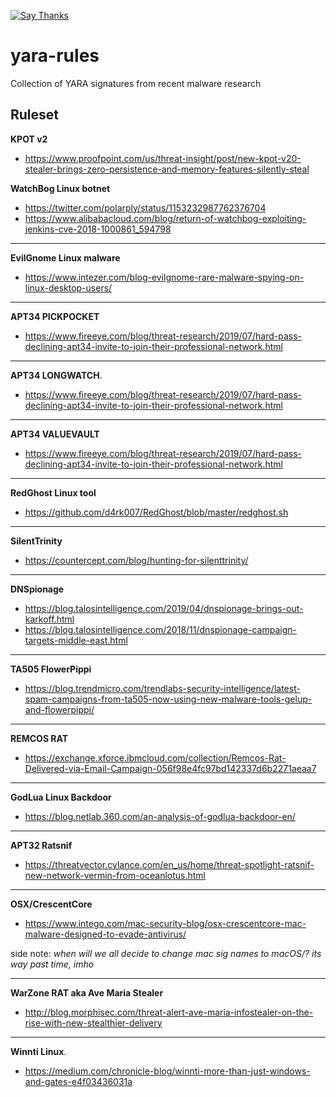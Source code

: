 [![Say Thanks](https://img.shields.io/badge/Say%20Thanks-!-1EAEDB.svg?style=flat)](https://saythanks.io/to/deadbits)

# yara-rules
Collection of YARA signatures from recent malware research

## Ruleset

**KPOT v2**
- https://www.proofpoint.com/us/threat-insight/post/new-kpot-v20-stealer-brings-zero-persistence-and-memory-features-silently-steal

**WatchBog Linux botnet**
- https://twitter.com/polarply/status/1153232987762376704
- https://www.alibabacloud.com/blog/return-of-watchbog-exploiting-jenkins-cve-2018-1000861_594798

****
**EvilGnome Linux malware**
- https://www.intezer.com/blog-evilgnome-rare-malware-spying-on-linux-desktop-users/

****
**APT34 PICKPOCKET**
- https://www.fireeye.com/blog/threat-research/2019/07/hard-pass-declining-apt34-invite-to-join-their-professional-network.html

****
**APT34 LONGWATCH**.
- https://www.fireeye.com/blog/threat-research/2019/07/hard-pass-declining-apt34-invite-to-join-their-professional-network.html

****
**APT34 VALUEVAULT**
- https://www.fireeye.com/blog/threat-research/2019/07/hard-pass-declining-apt34-invite-to-join-their-professional-network.html

****
**RedGhost Linux tool**
- https://github.com/d4rk007/RedGhost/blob/master/redghost.sh

****
**SilentTrinity**
- https://countercept.com/blog/hunting-for-silenttrinity/


****
**DNSpionage**
- https://blog.talosintelligence.com/2019/04/dnspionage-brings-out-karkoff.html
- https://blog.talosintelligence.com/2018/11/dnspionage-campaign-targets-middle-east.html

****

**TA505 FlowerPippi**
- https://blog.trendmicro.com/trendlabs-security-intelligence/latest-spam-campaigns-from-ta505-now-using-new-malware-tools-gelup-and-flowerpippi/

****
**REMCOS RAT**
- https://exchange.xforce.ibmcloud.com/collection/Remcos-Rat-Delivered-via-Email-Campaign-056f98e4fc97bd142337d6b2271aeaa7

****
**GodLua Linux Backdoor**
- https://blog.netlab.360.com/an-analysis-of-godlua-backdoor-en/

****
**APT32 Ratsnif**
- https://threatvector.cylance.com/en_us/home/threat-spotlight-ratsnif-new-network-vermin-from-oceanlotus.html

****
**OSX/CrescentCore**
- https://www.intego.com/mac-security-blog/osx-crescentcore-mac-malware-designed-to-evade-antivirus/

side note: _when will we all decide to change mac sig names to macOS/<malware>? its way past time, imho_

****
**WarZone RAT aka Ave Maria Stealer**
- http://blog.morphisec.com/threat-alert-ave-maria-infostealer-on-the-rise-with-new-stealthier-delivery

****
**Winnti Linux**.
- https://medium.com/chronicle-blog/winnti-more-than-just-windows-and-gates-e4f03436031a
